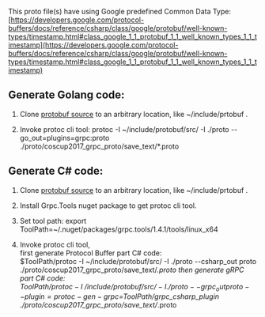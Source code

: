 This proto file(s) have using Google predefined Common Data Type:
[https://developers.google.com/protocol-buffers/docs/reference/csharp/class/google/protobuf/well-known-types/timestamp.html#class_google_1_1_protobuf_1_1_well_known_types_1_1_timestamp](https://developers.google.com/protocol-buffers/docs/reference/csharp/class/google/protobuf/well-known-types/timestamp.html#class_google_1_1_protobuf_1_1_well_known_types_1_1_timestamp)

## Generate Golang code:

1. Clone [protobuf source](https://github.com/google/protobuf) to an arbitrary location, like ~/include/prtobuf .

2. Invoke protoc cli tool:
protoc -I ~/include/protobuf/src/ -I ./proto --go_out=plugins=grpc:proto ./proto/coscup2017_grpc_proto/save_text/*.proto

## Generate C# code:

1. Clone [protobuf source](https://github.com/google/protobuf) to an arbitrary location, like ~/include/prtobuf .

2. Install Grpc.Tools nuget package to get protoc cli tool.

3. Set tool path: export ToolPath=~/.nuget/packages/grpc.tools/1.4.1/tools/linux_x64

4. Invoke protoc cli tool,  
first generate Protocol Buffer part C# code:  
$ToolPath/protoc -I ~/include/protobuf/src/ -I ./proto --csharp_out proto ./proto/coscup2017_grpc_proto/save_text/*.proto
then generate gRPC part C# code:  
$ToolPath/protoc -I ~/include/protobuf/src/ -I ./proto --grpc_out proto --plugin=protoc-gen-grpc=$ToolPath/grpc_csharp_plugin ./proto/coscup2017_grpc_proto/save_text/*.proto